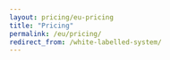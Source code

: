 ```yaml
---
layout: pricing/eu-pricing
title: "Pricing"
permalink: /eu/pricing/
redirect_from: /white-labelled-system/
---
```

